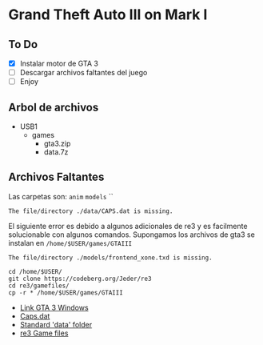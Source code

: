 # Grand Theft Auto III on Mark I

## To Do

- [x] Instalar motor de GTA 3
- [ ] Descargar archivos faltantes del juego
- [ ] Enjoy

## Arbol de archivos

- USB1
    - games
        - gta3.zip
        - data.7z

## Archivos Faltantes

Las carpetas son: `anim` `models` ``

```The file/directory ./data/CAPS.dat is missing.```


El siguiente error es debido a algunos adicionales de re3 y es facilmente solucionable con algunos comandos. Supongamos los archivos de gta3 se instalan en `/home/$USER/games/GTAIII`


```The file/directory ./models/frontend_xone.txd is missing.```

```
cd /home/$USER/
git clone https://codeberg.org/Jeder/re3
cd re3/gamefiles/
cp -r * /home/$USER/games/GTAIII

```


- [Link GTA 3 Windows](https://www.gratispaste.com/?v=7945)
- [Caps.dat](https://gtamods.com/wiki/CAPS.DAT)
- [Standard 'data' folder](https://libertycity.net/files/gta-3/64539-standartnaja-papka-data.html)
- [re3 Game files](https://codeberg.org/Jeder/re3/src/branch/master/gamefiles)
